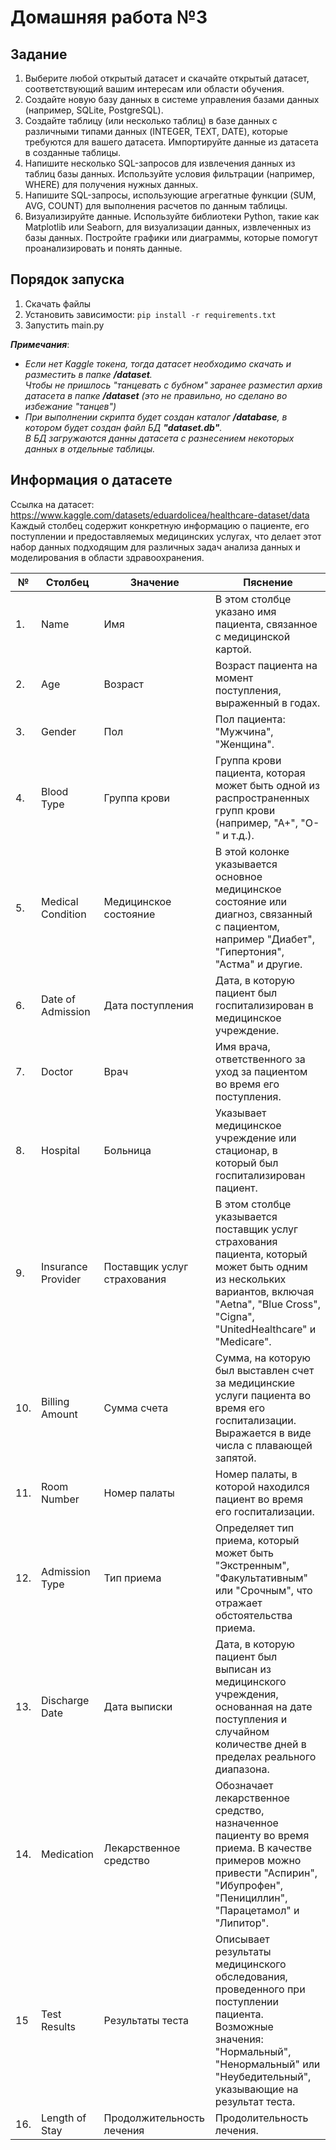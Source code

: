 # Домашняя работа №3

## Задание

1. Выберите любой открытый датасет и скачайте открытый датасет, соответствующий вашим интересам или области обучения.
2. Создайте новую базу данных в системе управления базами данных (например, SQLite, PostgreSQL).
3. Создайте таблицу (или несколько таблиц) в базе данных с различными типами данных (INTEGER, TEXT, DATE), которые требуются для вашего датасета. Импортируйте данные из датасета в созданные таблицы.
4. Напишите несколько SQL-запросов для извлечения данных из таблиц базы данных. Используйте условия фильтрации (например, WHERE) для получения нужных данных.
5. Напишите SQL-запросы, использующие агрегатные функции (SUM, AVG, COUNT) для выполнения расчетов по данным таблицы.
6. Визуализируйте данные. Используйте библиотеки Python, такие как Matplotlib или Seaborn, для визуализации данных, извлеченных из базы данных. Постройте графики или диаграммы, которые помогут проанализировать и понять данные.

## Порядок запуска
1. Скачать файлы 
2. Установить зависимости: `pip install -r requirements.txt `
3. Запустить main.py

**_Примечания_**:<br>
* _Если нет Kaggle токена, тогда датасет необходимо скачать и разместить в папке **/dataset**._<br>
  _Чтобы не пришлось "танцевать с бубном" заранее разместил архив датасета в папке **/dataset** (это не правильно, но сделано во избежание "танцев")_
* _При выполнении скрипта будет создан каталог **/database**, в котором будет создан файл БД **"dataset.db"**._<br>
  _В БД загружаются данны датасета с разнесением некоторых данных в отдельные таблицы._ 

## Информация о датасете
Ссылка на датасет: https://www.kaggle.com/datasets/eduardolicea/healthcare-dataset/data<br>
Каждый столбец содержит конкретную информацию о пациенте, его поступлении и предоставляемых 
медицинских услугах, что делает этот набор данных подходящим для различных задач анализа данных 
и моделирования в области здравоохранения.

| №   | Столбец            | Значение                    | Пяснение                                                                                                                                                                                      |
|-----|--------------------|-----------------------------|-----------------------------------------------------------------------------------------------------------------------------------------------------------------------------------------------|
| 1.  | Name               | Имя                         | В этом столбце указано имя пациента, связанное с медицинской картой.                                                                                                                          |
| 2.  | Age                | Возраст                     | Возраст пациента на момент поступления, выраженный в годах.                                                                                                                                   |
| 3.  | Gender             | Пол                         | Пол пациента: "Мужчина", "Женщина".                                                                                                                                                           |
| 4.  | Blood Type         | Группа крови                | Группа крови пациента, которая может быть одной из распространенных групп крови (например, "А+", "О-" и т.д.).                                                                                |
| 5.  | Medical Condition  | Медицинское состояние       | В этой колонке указывается основное медицинское состояние или диагноз, связанный с пациентом, например "Диабет", "Гипертония", "Астма" и другие.                                              |
| 6.  | Date of Admission  | Дата поступления            | Дата, в которую пациент был госпитализирован в медицинское учреждение.                                                                                                                        |
| 7.  | Doctor             | Врач                        | Имя врача, ответственного за уход за пациентом во время его поступления.                                                                                                                      |
| 8.  | Hospital           | Больница                    | Указывает медицинское учреждение или стационар, в который был госпитализирован пациент.                                                                                                       |
| 9.  | Insurance Provider | Поставщик услуг страхования | В этом столбце указывается поставщик услуг страхования пациента, который может быть одним из нескольких вариантов, включая "Aetna", "Blue Cross", "Cigna", "UnitedHealthcare" и "Medicare".   |
| 10. | Billing Amount     | Сумма счета                 | Сумма, на которую был выставлен счет за медицинские услуги пациента во время его госпитализации. Выражается в виде числа с плавающей запятой.                                                 |
| 11. | Room Number        | Номер палаты                | Номер палаты, в которой находился пациент во время его госпитализации.                                                                                                                        |
| 12. | Admission Type     | Тип приема                  | Определяет тип приема, который может быть "Экстренным", "Факультативным" или "Срочным", что отражает обстоятельства приема.                                                                   |
| 13. | Discharge Date     | Дата выписки                | Дата, в которую пациент был выписан из медицинского учреждения, основанная на дате поступления и случайном количестве дней в пределах реального диапазона.                                    |
| 14. | Medication         | Лекарственное средство      | Обозначает лекарственное средство, назначенное пациенту во время приема. В качестве примеров можно привести "Аспирин", "Ибупрофен", "Пенициллин", "Парацетамол" и "Липитор".                  |
| 15  | Test Results       | Результаты теста            | Описывает результаты медицинского обследования, проведенного при поступлении пациента. Возможные значения: "Нормальный", "Ненормальный" или "Неубедительный", указывающие на результат теста. |
| 16. | Length of Stay     | Продолжительность лечения   | Продолительность лечения.                                                                                                                                                                     |

